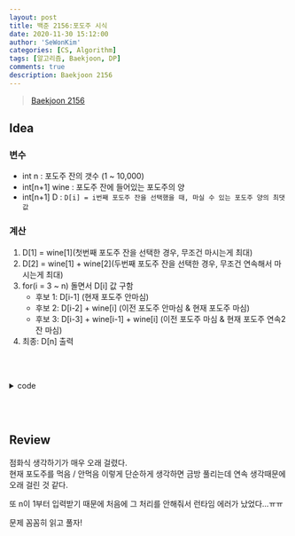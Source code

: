```yaml
---
layout: post
title: 백준 2156:포도주 시식
date: 2020-11-30 15:12:00
author: 'SeWonKim'
categories: [CS, Algorithm]
tags: [알고리즘, Baekjoon, DP]
comments: true
description: Baekjoon 2156
---
```


> [Baekjoon 2156](https://www.acmicpc.net/problem/2156)

## Idea

### 변수

- int n : 포도주 잔의 갯수 (1 ~ 10,000)
- int[n+1] wine : 포도주 잔에 들어있는 포도주의 양
- int[n+1] D : `D[i] = i번째 포도주 잔을 선택했을 때, 마실 수 있는 포도주 양의 최댓값`


### 계산

1. D[1] = wine[1](첫번째 포도주 잔을 선택한 경우, 무조건 마시는게 최대)
2. D[2] = wine[1] + wine[2](두번째 포도주 잔을 선택한 경우, 무조건 연속해서 마시는게 최대)
3. for(i = 3 ~ n) 돌면서 D[i] 값 구함
    - 후보 1: D[i-1] (현재 포도주 안마심)
    - 후보 2: D[i-2] + wine[i] (이전 포도주 안마심 & 현재 포도주 마심)
    - 후보 3: D[i-3] + wine[i-1] + wine[i] (이전 포도주 마심 & 현재 포도주 연속2잔 마심)
4. 최종: D[n] 출력

&nbsp;  
&nbsp;

<details>
    <summary>code</summary>
    <div markdown="1">

    ```java
    import java.util.Scanner;

    public class Main {

        public static void main(String[] args) {
            Scanner sc = new Scanner(System.in);
            int n = sc.nextInt();
            int[] wine = new int[n+1];
            for (int i = 1; i <= n; i++) {
                wine[i] = sc.nextInt();
            }
            
            int[] D = new int[n+1];
            D[1] = wine[1];
            
            if(n > 1){
                D[2] = wine[1]+wine[2];
            
                for (int i = 3; i <= n; i++) {
                    D[i] = Math.max(D[i-1], Math.max(D[i-2] + wine[i], D[i-3] + wine[i-1] + wine[i]));
                }
            }				
            System.out.println(D[n]);
            sc.close();
        }
    }
    ```

</div>
</details>

&nbsp;  
&nbsp;

## Review

점화식 생각하기가 매우 오래 걸렸다.      
현재 포도주를 먹음 / 안먹음 이렇게 단순하게 생각하면 금방 풀리는데 연속 생각때문에 오래 걸린 것 같다.       

또 n이 1부터 입력받기 때문에 처음에 그 처리를 안해줘서 런타임 에러가 났었다...ㅠㅠ

문제 꼼꼼히 읽고 풀자!

&nbsp;  
&nbsp;
